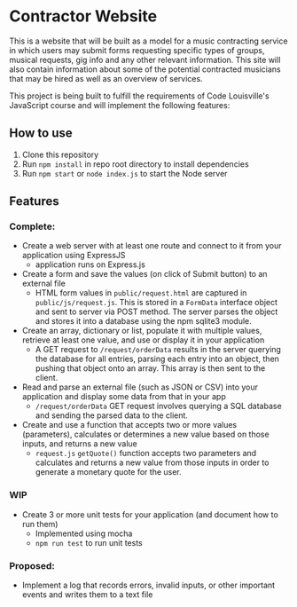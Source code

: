 # Contractor Website

This is a website that will be built as a model for a music contracting service in which users may submit forms requesting specific types of groups, musical requests, gig info and 
any other relevant information. This site will also contain information about some of the potential contracted musicians that may be hired as well as an overview of 
services.

This project is being built to fulfill the requirements of Code Louisville's JavaScript course and will implement the following features:

## How to use
1. Clone this repository
2. Run `npm install` in repo root directory to install dependencies
3. Run `npm start` or `node index.js` to start the Node server

## Features
### Complete: 
- Create a web server with at least one route and connect to it from your application using ExpressJS 
    - application runs on Express.js
- Create a form and save the values (on click of Submit button) to an external file 
    - HTML form values in `public/request.html` are captured in `public/js/request.js`. This is stored in a `FormData` interface object and sent to server via POST method. The server parses the object and stores it into a database using the npm sqlite3 module.
- Create an array, dictionary or list, populate it with multiple values, retrieve at least one value, and use or display it in your application 
    - A GET request to `/request/orderData` results in the server querying the database for all entries, parsing each entry into an object, then pushing that object onto an array. This array is then sent to the client.
- Read and parse an external file (such as JSON or CSV) into your application and display some data from that in your app 
    - `/request/orderData` GET request involves querying a SQL database and sending the parsed data to the client.
- Create and use a function that accepts two or more values (parameters), calculates or determines a new value based on those inputs, and returns a new value
    - `request.js` `getQuote()` function accepts two parameters and calculates and returns a new value from those inputs in order to generate a monetary quote for the user.

### WIP
- Create 3 or more unit tests for your application (and document how to run them)
    - Implemented using mocha
    - `npm run test` to run unit tests


### Proposed:

- Implement a log that records errors, invalid inputs, or other important events and writes them to a text file


